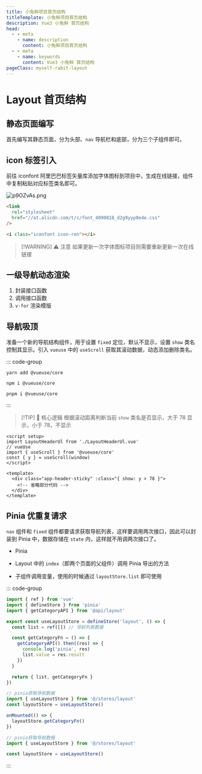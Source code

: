 ```yaml
---
title: 小兔鲜项目首页结构
titleTemplate: 小兔鲜项目首页结构
description: Vue3 小兔鲜 首页结构
head:
  - - meta
    - name: description
      content: 小兔鲜项目首页结构
  - - meta
    - name: keywords
      content: Vue3 小兔鲜 首页结构
pageClass: myself-rabit-layout
---
```


# Layout 首页结构

## 静态页面编写

首先编写其静态页面，分为头部、`nav` 导航栏和底部，分为三个子组件即可。

## icon 标签引入

前往 iconfont 阿里巴巴标签矢量库添加字体图标到项目中，生成在线链接，组件中复制粘贴对应标签类名即可。

![p9OZvAs.png](https://s1.ax1x.com/2023/05/28/p9OZvAs.png)

```html
<link
  rel="stylesheet"
  href="//at.alicdn.com/t/c/font_4090818_d2g9yyp0e4e.css"
/>

<i class="iconfont icon-ren"></i>
```

> [!WARNING] ⚠️ 注意
> 如果更新一次字体图标项目则需要重新更新一次在线链接

## 一级导航动态渲染

1. 封装接口函数
2. 调用接口函数
3. `v-for` 渲染模版

## 导航吸顶

准备一个新的导航结构组件，用于设置 `fixed` 定位，默认不显示，设置 `show` 类名控制其显示。引入 `vueuse` 中的 `useScroll` 获取其滚动数据，动态添加删除类名。

::: code-group

```shell [yarn]
yarn add @vueuse/core
```

```shell [npm]
npm i @vueuse/core
```

```shell [pnpm]
pnpm i @vueuse/core
```

:::

> [!TIP] 📌 核心逻辑
> 根据滚动距离判断当前 `show` 类名是否显示，大于 78 显示，小于 78，不显示

```vue
<script setup>
import LayoutHeaderUl from './LayoutHeaderUl.vue'
// vueUse
import { useScroll } from '@vueuse/core'
const { y } = useScroll(window)
</script>

<template>
  <div class="app-header-sticky" :class="{ show: y > 78 }">
    <!-- 省略部分代码 -->
  </div>
</template>
```

## Pinia 优重复请求

`nav` 组件和 `fixed` 组件都要请求获取导航列表，这样要调用两次接口，因此可以封装到 Pinia 中，数据存储在 `state` 内，这样就不用调两次接口了。

- Pinia

- Layout 中的 `index`（即两个页面的父组件）调用 Pinia 导出的方法
- 子组件调用变量，使用的时候通过 `layoutStore.list` 即可使用

::: code-group

```js [Pinia]
import { ref } from 'vue'
import { defineStore } from 'pinia'
import { getCategoryAPI } from '@api/layout'

export const useLayoutStore = defineStore('layout', () => {
  const list = ref([]) // 导航列表数据

  const getCategoryFn = () => {
    getCategoryAPI().then((res) => {
      console.log('pinia', res)
      list.value = res.result
    })
  }

  return { list, getCategoryFn }
})
```

```js [Layout]
// pinia获取导航数据
import { useLayoutStore } from '@/stores/layout'
const layoutStore = useLayoutStore()

onMounted(() => {
  layoutStore.getCategoryFn()
})
```

```js [子组件]
// pinia获取导航数据
import { useLayoutStore } from '@/stores/layout'

const layoutStore = useLayoutStore()
```

:::
